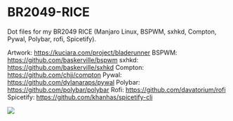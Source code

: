 # BR2049-RICE
Dot files for my BR2049 RICE (Manjaro Linux, BSPWM, sxhkd, Compton, Pywal, Polybar, rofi, Spicetify).

Artwork: https://kuciara.com/project/bladerunner
BSPWM: https://github.com/baskerville/bspwm
sxhkd: https://github.com/baskerville/sxhkd
Compton: https://github.com/chjj/compton
Pywal: https://github.com/dylanaraps/pywal
Polybar: https://github.com/polybar/polybar
Rofi: https://github.com/davatorium/rofi
Spicetify: https://github.com/khanhas/spicetify-cli

<img src="Pictures/Rice/Example.png">
